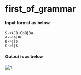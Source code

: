 # first_of_grammar


#### Input format as below
```
S->ACB|CbB|Ba
A->da|BC
B->g|$
C->h|$
```

#### Output is as below
![1](https://user-images.githubusercontent.com/62152963/133565703-8b9e3917-a2f5-47df-9750-a7178bf1ba53.PNG)

